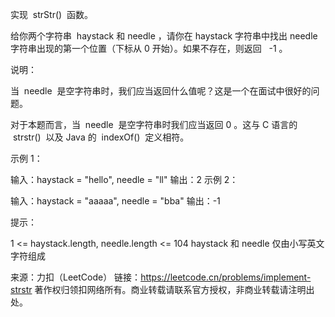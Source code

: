 实现  strStr()  函数。

给你两个字符串  haystack 和 needle ，请你在 haystack 字符串中找出 needle 字符串出现的第一个位置（下标从 0 开始）。如果不存在，则返回   -1 。

说明：

当  needle  是空字符串时，我们应当返回什么值呢？这是一个在面试中很好的问题。

对于本题而言，当  needle  是空字符串时我们应当返回 0 。这与 C 语言的  strstr()  以及 Java 的  indexOf()  定义相符。



示例 1：

输入：haystack = "hello", needle = "ll"
输出：2
示例 2：

输入：haystack = "aaaaa", needle = "bba"
输出：-1



提示：

1 <= haystack.length, needle.length <= 104
haystack 和 needle 仅由小写英文字符组成

来源：力扣（LeetCode）
链接：https://leetcode.cn/problems/implement-strstr
著作权归领扣网络所有。商业转载请联系官方授权，非商业转载请注明出处。
